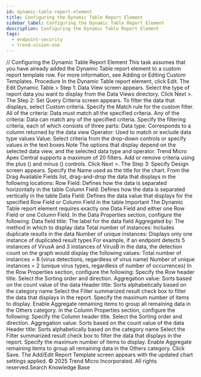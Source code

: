 ```yaml
---
id: dynamic-table-report-element
title: Configuring the Dynamic Table Report Element
sidebar_label: Configuring the Dynamic Table Report Element
description: Configuring the Dynamic Table Report Element
tags:
  - endpoint-security
  - trend-vision-one
---
```


/*<![CDATA[*/ $('#title').html($('meta[name=map-description]').attr('content')); /*]]>*/ Configuring the Dynamic Table Report Element This task assumes that you have already added the Dynamic Table report element to a custom report template row. For more information, see Adding or Editing Custom Templates. Procedure In the Dynamic Table report element, click Edit. The Edit Dynamic Table > Step 1: Data View screen appears. Select the type of report data you want to display from the Data Views directory. Click Next >. The Step 2: Set Query Criteria screen appears. To filter the data that displays, select Custom criteria. Specify the Match rule for the custom filter. All of the criteria: Data must match all the specified criteria. Any of the criteria: Data can match any of the specified criteria. Specify the filtering criteria, each of which consists of three parts: Data type: Corresponds to a column returned by the data view Operator: Used to match or exclude data type values Value: Select criteria from the drop-down controls or specify values in the text boxes Note The options that display depend on the selected data view, and the selected data type and operator. Trend Micro Apex Central supports a maximum of 20 filters. Add or remove criteria using the plus () and minus () controls. Click Next >. The Step 3: Specify Design screen appears. Specify the Name used as the title for the chart. From the Drag Available Fields list, drag-and-drop the data that displays in the following locations: Row Field: Defines how the data is separated horizontally in the table Column Field: Defines how the data is separated vertically in the table Data Field: Defines the data value that displays for the specified Row Field or Column Field in the table Important The Dynamic Table report element requires exactly one Data Field and either one Row Field or one Column Field. In the Data Properties section, configure the following: Data field title: The label for the data field Aggregated by: The method in which to display data Total number of instances: Includes duplicate results in the data Number of unique instances: Displays only one instance of duplicated result types For example, if an endpoint detects 5 instances of VirusA and 3 instances of VirusB in the data, the detection count on the graph would display the following values: Total number of instances = 8 (virus detections, regardless of virus name) Number of unique instances = 2 (unique virus types, regardless of number of occurrences) In the Row Properties section, configure the following: Specify the Row header title. Select the Sorting order and direction. Aggregation value: Sorts based on the count value of the data Header title: Sorts alphabetically based on the category name Select the Filter summarized result check box to filter the data that displays in the report. Specify the maximum number of items to display. Enable Aggregate remaining items to group all remaining data in the Others category. In the Column Properties section, configure the following: Specify the Column header title. Select the Sorting order and direction. Aggregation value: Sorts based on the count value of the data Header title: Sorts alphabetically based on the category name Select the Filter summarized result check box to filter the data that displays in the report. Specify the maximum number of items to display. Enable Aggregate remaining items to group all remaining data in the Others category. Click Save. The Add/Edit Report Template screen appears with the updated chart settings applied. © 2025 Trend Micro Incorporated. All rights reserved.Search Knowledge Base